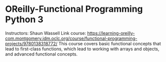 # OReilly-Functional Programming Python 3
Instructors: Shaun Wassell
Link course: https://learning-oreilly-com.montgomery.idm.oclc.org/course/functional-programming-projects/9780138318772/
This course covers basic functional concepts that lead to first-class functions, which lead to working with arrays and objects, and advanced functional concepts.
